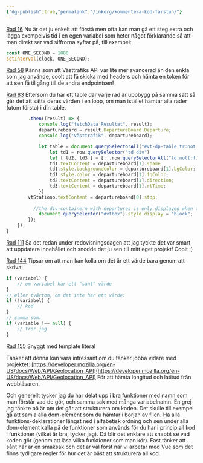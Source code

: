 ```yaml
---
{"dg-publish":true,"permalink":"/inkorg/kommentera-kod-farstun/"}
---
```




[Rad 16](https://github.com/Aurorien/Farstun/blob/0e78cfd37e594d9f527201fb68e86c8a145bf6de/index.js#L16)
Nu är det ju enkelt att förstå men ofta kan man gå ett steg extra och lägga exempelvis tid i en egen variabel som heter något förklarande så att man direkt ser vad siffrorna syftar på, till exempel:
```js
const ONE_SECOND = 1000
setInterval(clock, ONE_SECOND);
```

[Rad 58](https://github.com/Aurorien/Farstun/blob/0e78cfd37e594d9f527201fb68e86c8a145bf6de/index.js#L58)
Känns som att Västtrafiks API var lite mer avancerad än den enkla som jag använde, coolt att få skicka med headers och hämta en token för att sen få tillgång till de andra endpointsen!

[Rad 83](https://github.com/Aurorien/Farstun/blob/0e78cfd37e594d9f527201fb68e86c8a145bf6de/index.js#L83)
Eftersom du har ett table där varje rad är uppbygg på samma sätt så går det att sätta deras värden i en loop, om man istället hämtar alla rader (utom första) i din table.
```js
		.then((result) => {
			console.log("fetchData Resultat", result);
			departureboard = result.DepartureBoard.Departure;
			console.log("Västtrafik", departureboard);

			let table = document.querySelectorAll("#vt-dp-table tr:not(:first-of-type")table.forEach(function(row) {
				let td1 = row.querySelector("td div")
				let [ td2, td3 ] = [...row.querySelectorAll("td:not(:first-of-type)")]
				td1.textContent = departureboard[1].sname
				td1.style.backgroundcolor = departureboard[1].bgColor;
				td1.style.color = departureboard[1].fgColor;
				td2.textContent = departureboard[1].direction;
				td3.textContent = departureboard[1].rtTime;
			})
		vtStationp.textContent = departureboard[0].stop;
          
          //the div-containern with departures is only displayed when the fetch is finished with the code below
			document.querySelector("#vtbox").style.display = "block";
		});
	});
}
```

[Rad 111](https://github.com/Aurorien/Farstun/blob/0e78cfd37e594d9f527201fb68e86c8a145bf6de/index.js#L111)
Sa det redan under redovisningsdagen att jag tyckte det var smart att uppdatera innehållet och snodde det ju sen till mitt eget projekt! Coolt :)

[Rad 144](https://github.com/Aurorien/Farstun/blob/0e78cfd37e594d9f527201fb68e86c8a145bf6de/index.js#L144)
Tipsar om att man kan kolla om det är ett värde bara genom att skriva:
```js
if (variabel) {
	// om variabel har ett "sant" värde
}
// eller tvärtom, om det inte har ett värde:
if (!variabel) {
	// kod
}
// samma som:
if (variable !== null) {
	// tror jag
}
```

[Rad 155](https://github.com/Aurorien/Farstun/blob/0e78cfd37e594d9f527201fb68e86c8a145bf6de/index.js#L155)
Snyggt med template literal 

Tänker att denna kan vara intressant om du tänker jobba vidare med projektet:
[https://developer.mozilla.org/en-US/docs/Web/API/Geolocation_API](https://developer.mozilla.org/en-US/docs/Web/API/Geolocation_API)
För att hämta longitud och latitud från webbläsaren.

Och generellt tycker jag du har delat upp i bra funktioner med namn som man förstår vad de gör, och samma sak med många variabelnamn.
En grej jag tänkte på är om det går att strukturera om koden. Det skulle till exempel gå att samla alla dom-element som du hämtar i början av filen. Ha alla funktions-deklarationer längst ned i alfabetisk ordning och sen under alla dom-element kalla på de funktioner som används för du har i princip all kod i funktioner (vilket är bra, tycker jag). Då blir det enklare att snabbt se vad koden gör (genom att läsa vilka funktioner som man kör). Fast tänker att sånt här är en smaksak och det är väl först när vi arbetar med Vue som det finns tydligare regler för hur det är bäst att strukturera all kod.

